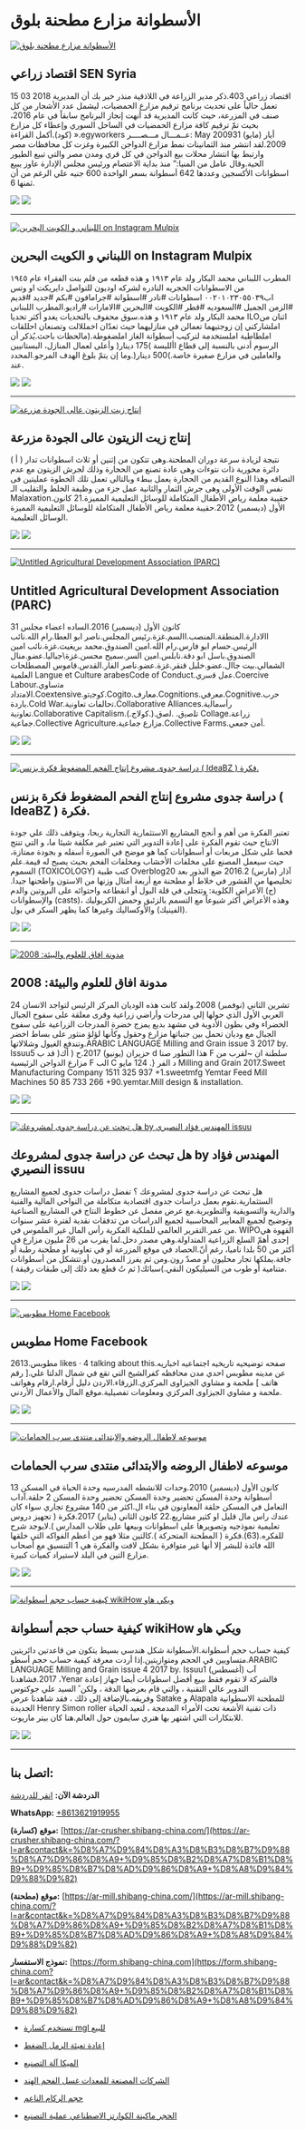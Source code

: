 # الأسطوانة مزارع مطحنة بلوق

<a href="https://swt.shibang-china.com/?l=ar&img&k=%D8%A7%D9%84%D8%A3%D8%B3%D8%B7%D9%88%D8%A7%D9%86%D8%A9+%D9%85%D8%B2%D8%A7%D8%B1%D8%B9+%D9%85%D8%B7%D8%AD%D9%86%D8%A9+%D8%A8%D9%84%D9%88%D9%82" target="_blank">![الأسطوانة مزارع مطحنة بلوق](http://static.shibang-china.com/all-800x300/254.jpg)</a>

## اقتصاد زراعي SEN Syria
15 03 2018 اقتصاد زراعي 403.ذكر مدير الزراعة في اللاذقية منذر خير بك أن المديرية تعمل حالياً على تحديث برنامج ترقيم مزارع الحمضيات، ليشمل عدد الأشجار من كل صنف في المزرعة، حيث كانت المديرية قد أنهت إنجاز البرنامج سابقاً في عام 2016، بحيث تمّ ترقيم كافة مزارع الحمضيات في الساحل السوري وإعطاء كل مزارع (كود).أكمل القراءة ».egyworkers عــمـــال مـــصــــر: May 200931 أيار (مايو) 2009.لقد انتشر منذ الثمانينات نمط مزارع الدواجن الكبيرة وغزت كل محافظات مصر وارتبط بها انتشار محلات بيع الدواجن في كل قري ومدن مصر والتي تبيع الطيور الحية.وقال عامل من المنيا:” منذ بداية الاعتصام ورئيس مجلس الإدارة عاوز يبيع اسطوانات الأكسجين وعددها 642 أسطوانة بسعر الواحدة 600 جنيه علي الرغم من أن ثمنها 6.


<a href="https://whatsapp.shibangsoft.com/WhatsApp.php" target="_blank" title="WhatsApp">![](http://static.shibang-china.com/icon/whatsapp.png)</a> <a href="https://swt.shibang-china.com/?l=ar&icon&k=%D8%A7%D9%84%D8%A3%D8%B3%D8%B7%D9%88%D8%A7%D9%86%D8%A9+%D9%85%D8%B2%D8%A7%D8%B1%D8%B9+%D9%85%D8%B7%D8%AD%D9%86%D8%A9+%D8%A8%D9%84%D9%88%D9%82" target="_blank">![](http://static.shibang-china.com/icon/chat-ar.png)</a>

---

<a href="https://swt.shibang-china.com/?l=ar&img&k=%D8%A7%D9%84%D8%A3%D8%B3%D8%B7%D9%88%D8%A7%D9%86%D8%A9+%D9%85%D8%B2%D8%A7%D8%B1%D8%B9+%D9%85%D8%B7%D8%AD%D9%86%D8%A9+%D8%A8%D9%84%D9%88%D9%82" target="_blank">![اللبناني و الكويت البحرين on Instagram Mulpix](http://static.shibang-china.com/all-800x300/1252.jpg)</a>

## اللبناني و الكويت البحرين on Instagram Mulpix
المطرب اللبناني محمد البكار ولد عام ١٩١٣ و هذه قطعه من فلم بنت الفقراء عام ١٩٤٥ من الاسطوانات الحجريه النادره لشركه اوديون للتواصل دايريكت او وتس اب٠٠٢٠١٠٢٣٠٥٥٠٣٩ اسطوانات #نادر #اسطوانة #جرامافون #بكم #جديد #قديم #الزمن الجميل #السعوديه #قطر #الكويت #البحرين #الامارات #راديو.المطرب اللبناني محمد البكار ولد عام ١٩١٣ و هذه.سوق محفوف بالتحديات يغدو أكثر تحديا ILOاثنان من املشاركني إن زوجتيهما تعمالن في منازليهما حيث تعدّان اخمللالت وتصنعان احللقات املطاطية املستخدمة لتركيب أسطوانة الغاز املضغوطة.(مالحظات باحث.يُذكر أن الرسوم أدنى بالنسبة إلى قطاع األلبسة )175 دينار( وأعلى لعمال المنازل، البستانيين والعاملين في مزارع صغيرة خاصة.)500 دينار(.وما إن يتمّ بلوغ الهدف المرجو.المحدد عند.


<a href="https://whatsapp.shibangsoft.com/WhatsApp.php" target="_blank" title="WhatsApp">![](http://static.shibang-china.com/icon/whatsapp.png)</a> <a href="https://swt.shibang-china.com/?l=ar&icon&k=%D8%A7%D9%84%D8%A3%D8%B3%D8%B7%D9%88%D8%A7%D9%86%D8%A9+%D9%85%D8%B2%D8%A7%D8%B1%D8%B9+%D9%85%D8%B7%D8%AD%D9%86%D8%A9+%D8%A8%D9%84%D9%88%D9%82" target="_blank">![](http://static.shibang-china.com/icon/chat-ar.png)</a>

---

<a href="https://swt.shibang-china.com/?l=ar&img&k=%D8%A7%D9%84%D8%A3%D8%B3%D8%B7%D9%88%D8%A7%D9%86%D8%A9+%D9%85%D8%B2%D8%A7%D8%B1%D8%B9+%D9%85%D8%B7%D8%AD%D9%86%D8%A9+%D8%A8%D9%84%D9%88%D9%82" target="_blank">![إنتاج زيت الزيتون عالى الجودة مزرعة](http://static.shibang-china.com/all-800x300/736.jpg)</a>

## إنتاج زيت الزيتون عالى الجودة مزرعة
( أ ) نتيجة لزيادة سرعة دوران المطحنة.وهى تتكون من إثنين أو ثلاث اسطوانات تدار دائرة محورية ذات نتوءات وهى عادة تصنع من الحجارة وذلك لجرش الزيتون مع عدم التصاقه وهذا النوع القديم من الحجارة يعمل ببطء وبالتالى تعمل تلك الخطوة عمليتين فى نفس الوقت الأولى وهى جرش الثمار والثانية عمل جزء من وظيفة الخلط والتقليب الـ Malaxation.حقيبة معلمة رياض الأطفال المتكاملة للوسائل التعليمية المميزة.21 كانون الأول (ديسمبر) 2012.حقيبة معلمة رياض الأطفال المتكاملة للوسائل التعليمية المميزة الوسائل التعليمية.


<a href="https://whatsapp.shibangsoft.com/WhatsApp.php" target="_blank" title="WhatsApp">![](http://static.shibang-china.com/icon/whatsapp.png)</a> <a href="https://swt.shibang-china.com/?l=ar&icon&k=%D8%A7%D9%84%D8%A3%D8%B3%D8%B7%D9%88%D8%A7%D9%86%D8%A9+%D9%85%D8%B2%D8%A7%D8%B1%D8%B9+%D9%85%D8%B7%D8%AD%D9%86%D8%A9+%D8%A8%D9%84%D9%88%D9%82" target="_blank">![](http://static.shibang-china.com/icon/chat-ar.png)</a>

---

<a href="https://swt.shibang-china.com/?l=ar&img&k=%D8%A7%D9%84%D8%A3%D8%B3%D8%B7%D9%88%D8%A7%D9%86%D8%A9+%D9%85%D8%B2%D8%A7%D8%B1%D8%B9+%D9%85%D8%B7%D8%AD%D9%86%D8%A9+%D8%A8%D9%84%D9%88%D9%82" target="_blank">![Untitled Agricultural Development Association (PARC)](http://static.shibang-china.com/all-800x300/184.jpg)</a>

## Untitled Agricultural Development Association (PARC)
31 كانون الأول (ديسمبر) 2016.الساده اعضاء مجلس االادارة.المنطقة.المنصب.االسم.غزة.رئيس المجلس.ناصر ابو العطا.رام الله.نائب الرئيس.حسام ابو فارس.رام الله.امين الصندوق.محمد بريغيث.غزة.نائب امين الصندوق.باسل ابو دقة.نابلس.امين السر.سميح محسن.غزة\جباليا.عضو.منال الشمالي.بيت جاال.عضو.خليل قنقر.غزة.عضو.ناصر الفار.القدس.قاموس المصطلحات العلمية Langue et Culture arabesCode of Conduct.ﻋﻣﻝ ﻗﺳري.Coercive Labour.ﻣﺗﺳﺎوي اﻻﻣﺗداد.Coextensive.ﻛوﺟﻳﺗو.Cogito.ﻣﻌﺎرف.Cognitions.ﻣﻌرﻓﻲ.Cognitive.ﺣرب ﺑﺎردة.Cold War.ﺗﺣﺎﻟﻔﺎت ﺗﻌﺎوﻧﻳﺔ.Collaborative Alliances.رأﺳﻣﺎﻟﻳﺔ ﺗﻌﺎوﻧﻳﺔ.Collaborative Capitalism.ﺗﻠﺻﻳق. .ﻟﺻق.(.ﻛوﻻج.) Collage.زراﻋﺔ ﺟﻣﺎﻋﻳﺔ.Collective Agriculture.ﻣزارع ﺟﻣﺎﻋﻳﺔ.Collective Farms.أﻣن ﺟﻣﻌﻲ.


<a href="https://whatsapp.shibangsoft.com/WhatsApp.php" target="_blank" title="WhatsApp">![](http://static.shibang-china.com/icon/whatsapp.png)</a> <a href="https://swt.shibang-china.com/?l=ar&icon&k=%D8%A7%D9%84%D8%A3%D8%B3%D8%B7%D9%88%D8%A7%D9%86%D8%A9+%D9%85%D8%B2%D8%A7%D8%B1%D8%B9+%D9%85%D8%B7%D8%AD%D9%86%D8%A9+%D8%A8%D9%84%D9%88%D9%82" target="_blank">![](http://static.shibang-china.com/icon/chat-ar.png)</a>

---

<a href="https://swt.shibang-china.com/?l=ar&img&k=%D8%A7%D9%84%D8%A3%D8%B3%D8%B7%D9%88%D8%A7%D9%86%D8%A9+%D9%85%D8%B2%D8%A7%D8%B1%D8%B9+%D9%85%D8%B7%D8%AD%D9%86%D8%A9+%D8%A8%D9%84%D9%88%D9%82" target="_blank">![دراسة جدوى مشروع إنتاج الفحم المضغوط فكرة بزنس ( IdeaBZ ) فكرة.](http://static.shibang-china.com/all-800x300/696.jpg)</a>

## دراسة جدوى مشروع إنتاج الفحم المضغوط فكرة بزنس ( IdeaBZ ) فكرة.
تعتبر الفكرة من أهم و أنجح المشاريع الاستثمارية التجارية ربحا، ويتوقف ذلك علي جودة الانتاج حيث تقوم الفكرة على إعادة التدوير التي تعتبر غير مكلفة شيئا ما، و التي تنتج فحما على شكل مربعات أو أسطوانات كما هو موضح في الصورة أسفله و بجودة ممتازة، حيث سيعمل المصنع على مخلفات الأخشاب ومخلفات الفحم بحيث يصبح له قيمة.علم السموم (TOXICOLOGY)  كتب طبية Overblog20 آذار (مارس) 2016.2 ضع البذور بعد تخليصها من القشور في خلاط أو مطحنة مع أربعة أمثال وزنها من الاستون واطحنها جيدا.(ج) الأعراض الكلوية: وتتجلى في قلة البول أو انقطاعه واحتوائه على البروتين والدم والإسطوانات (casts)، وهذه الأعراض أكثر شيوعاً مع التسمم بالزئبق وحمض الكربوليك (الفينيك) والأوكساليك وغيرها كما يظهر السكر في بول.


<a href="https://whatsapp.shibangsoft.com/WhatsApp.php" target="_blank" title="WhatsApp">![](http://static.shibang-china.com/icon/whatsapp.png)</a> <a href="https://swt.shibang-china.com/?l=ar&icon&k=%D8%A7%D9%84%D8%A3%D8%B3%D8%B7%D9%88%D8%A7%D9%86%D8%A9+%D9%85%D8%B2%D8%A7%D8%B1%D8%B9+%D9%85%D8%B7%D8%AD%D9%86%D8%A9+%D8%A8%D9%84%D9%88%D9%82" target="_blank">![](http://static.shibang-china.com/icon/chat-ar.png)</a>

---

<a href="https://swt.shibang-china.com/?l=ar&img&k=%D8%A7%D9%84%D8%A3%D8%B3%D8%B7%D9%88%D8%A7%D9%86%D8%A9+%D9%85%D8%B2%D8%A7%D8%B1%D8%B9+%D9%85%D8%B7%D8%AD%D9%86%D8%A9+%D8%A8%D9%84%D9%88%D9%82" target="_blank">![مدونة افاق للعلوم والبيئة: 2008](http://static.shibang-china.com/all-800x300/1039.jpg)</a>

## مدونة افاق للعلوم والبيئة: 2008
24 تشرين الثاني (نوفمبر) 2008.ولقد كانت هذه الوديان المركز الرئيس لتواجد الانسان العربي الأول الذي حولها إلي مدرجات وأراضي زراعية وقرى معلقة على سفوح الجبال الخضراء وفي بطون الأدوية في مشهد بديع يمزج خضرة المدرجات الزراعية على سفوح الجبال مع وديان تحمل بين جنباتها مزارع وحقول وكأنها لؤلؤ منثور على بساط اخضر وتندفع الغيول وشلالاتها.ARABIC LANGUAGE Milling and Grain issue 3 2017 by. Issuu5 حزيران (يونيو) 2017.ح ( أك( قد ب d هذا التطور صنا F سلطنة ان ~لقرب من مزارع الدواجن الرئيسية F الب C د الفر {. 124 ﻣﺎﻳﻮ Milling and Grain 2017.Sweet Manufacturing Company 1511 325 937 +1.sweetmfg Yemtar Feed Mill Machines 50 85 733 266 +90.yemtar.Mill design &amp; installation.


<a href="https://whatsapp.shibangsoft.com/WhatsApp.php" target="_blank" title="WhatsApp">![](http://static.shibang-china.com/icon/whatsapp.png)</a> <a href="https://swt.shibang-china.com/?l=ar&icon&k=%D8%A7%D9%84%D8%A3%D8%B3%D8%B7%D9%88%D8%A7%D9%86%D8%A9+%D9%85%D8%B2%D8%A7%D8%B1%D8%B9+%D9%85%D8%B7%D8%AD%D9%86%D8%A9+%D8%A8%D9%84%D9%88%D9%82" target="_blank">![](http://static.shibang-china.com/icon/chat-ar.png)</a>

---

<a href="https://swt.shibang-china.com/?l=ar&img&k=%D8%A7%D9%84%D8%A3%D8%B3%D8%B7%D9%88%D8%A7%D9%86%D8%A9+%D9%85%D8%B2%D8%A7%D8%B1%D8%B9+%D9%85%D8%B7%D8%AD%D9%86%D8%A9+%D8%A8%D9%84%D9%88%D9%82" target="_blank">![هل تبحث عن دراسة جدوى لمشروعك by المهندس فؤاد النصيري issuu](http://static.shibang-china.com/all-800x300/1319.jpg)</a>

## هل تبحث عن دراسة جدوى لمشروعك by المهندس فؤاد النصيري issuu
هل تبحث عن دراسة جدوى لمشروعك ؟ تفضل دراسات جدوى لجميع المشاريع الستثمارية.نقوم بعمل دراسات جدوى اقتصادية متكاملة من النواحي المالية والفنية والدارية والتسويقية والتطويرية.مع عرض مفصل عن خطوط النتاج في المشاريع الصناعية وتوضيح لجميع المعايير المحاسبية لجميع الدراسات من تدفقات نقدية لفترة عشر سنوات من عمر.التقرير العالمي للملكية الفكرية رأس المال غير الملموس في. WIPOالقهوة هي إحدى أهمّ السلع الزراعية المتداولة.وهي مصدر دخل.لما يقرب من 26 مليون مزارع في أكثر من 50 بلدا ناميا، رغم أنّ.الحصاد في موقع المزرعة أو في تعاونية أو مطحنة رطبة أو جافة.يملكها تجار محليون أو مصدّ رون.ومن ثم يفرز المصدرون أو.تتشكل من أسطوانات متنامية أو طوب من السيليكون النقي.)سبائك( ثم تُ قطع بعد ذلك إلى طبقات رقيقة ).


<a href="https://whatsapp.shibangsoft.com/WhatsApp.php" target="_blank" title="WhatsApp">![](http://static.shibang-china.com/icon/whatsapp.png)</a> <a href="https://swt.shibang-china.com/?l=ar&icon&k=%D8%A7%D9%84%D8%A3%D8%B3%D8%B7%D9%88%D8%A7%D9%86%D8%A9+%D9%85%D8%B2%D8%A7%D8%B1%D8%B9+%D9%85%D8%B7%D8%AD%D9%86%D8%A9+%D8%A8%D9%84%D9%88%D9%82" target="_blank">![](http://static.shibang-china.com/icon/chat-ar.png)</a>

---

<a href="https://swt.shibang-china.com/?l=ar&img&k=%D8%A7%D9%84%D8%A3%D8%B3%D8%B7%D9%88%D8%A7%D9%86%D8%A9+%D9%85%D8%B2%D8%A7%D8%B1%D8%B9+%D9%85%D8%B7%D8%AD%D9%86%D8%A9+%D8%A8%D9%84%D9%88%D9%82" target="_blank">![مطوبس Home Facebook](http://static.shibang-china.com/all-800x300/1279.jpg)</a>

## مطوبس Home Facebook
مطوبس.2613 likes · 4 talking about this.صفحه توضيحيه تاريخيه اجتماعيه اخباريه عن مدينه مطوبس احدي مدن محافظه كفرالشيخ التي تقع في شمال الدلتا علي.[ رقم هاتف ] ملحمة و مشاوي الجيزاوى المركزي.الزرقاء.الاردن دليل أرقام.ارقام وهواتف ملحمة و مشاوي الجيزاوى المركزي ومعلومات تفصيلية.موقع المال والأعمال الأردني.


<a href="https://whatsapp.shibangsoft.com/WhatsApp.php" target="_blank" title="WhatsApp">![](http://static.shibang-china.com/icon/whatsapp.png)</a> <a href="https://swt.shibang-china.com/?l=ar&icon&k=%D8%A7%D9%84%D8%A3%D8%B3%D8%B7%D9%88%D8%A7%D9%86%D8%A9+%D9%85%D8%B2%D8%A7%D8%B1%D8%B9+%D9%85%D8%B7%D8%AD%D9%86%D8%A9+%D8%A8%D9%84%D9%88%D9%82" target="_blank">![](http://static.shibang-china.com/icon/chat-ar.png)</a>

---

<a href="https://swt.shibang-china.com/?l=ar&img&k=%D8%A7%D9%84%D8%A3%D8%B3%D8%B7%D9%88%D8%A7%D9%86%D8%A9+%D9%85%D8%B2%D8%A7%D8%B1%D8%B9+%D9%85%D8%B7%D8%AD%D9%86%D8%A9+%D8%A8%D9%84%D9%88%D9%82" target="_blank">![موسوعه لاطفال الروضه والابتدائى منتدى سرب الحمامات](http://static.shibang-china.com/all-800x300/881.jpg)</a>

## موسوعه لاطفال الروضه والابتدائى منتدى سرب الحمامات
13 كانون الأول (ديسمبر) 2010.وحدات للانشطه المدرسيه وحدة الحياة في المسكن أسطوانة وحدة المسكن تحضير وحدة المسكن تحضير وحدة المسكن 2 حلقة.آداب التعامل في المسكن حلقة المعاونون في بناء ال.اكثر من 140 مشروع تجاري سواء كان عندك راس مال قليل او كثير مشاريع.22 كانون الثاني (يناير) 2017.فكرة ( تجهيز دروس تعليمية نموذجيه وتصويرها على اسطوانات وبيعها على طلاب المدارس ).لايوجد شرح للفكره.(63).فكرة ( المطحنة المتحركة ).كالتين مثلا فهو من أعظم الفواكه التي خلقها الله فائدة للبشر إلا أنها غير متوافرة بشكل لافت والفكرة هي 1 التنسيق مع أصحاب مزارع التين في البلد لاستيراد كميات كبيرة.


<a href="https://whatsapp.shibangsoft.com/WhatsApp.php" target="_blank" title="WhatsApp">![](http://static.shibang-china.com/icon/whatsapp.png)</a> <a href="https://swt.shibang-china.com/?l=ar&icon&k=%D8%A7%D9%84%D8%A3%D8%B3%D8%B7%D9%88%D8%A7%D9%86%D8%A9+%D9%85%D8%B2%D8%A7%D8%B1%D8%B9+%D9%85%D8%B7%D8%AD%D9%86%D8%A9+%D8%A8%D9%84%D9%88%D9%82" target="_blank">![](http://static.shibang-china.com/icon/chat-ar.png)</a>

---

<a href="https://swt.shibang-china.com/?l=ar&img&k=%D8%A7%D9%84%D8%A3%D8%B3%D8%B7%D9%88%D8%A7%D9%86%D8%A9+%D9%85%D8%B2%D8%A7%D8%B1%D8%B9+%D9%85%D8%B7%D8%AD%D9%86%D8%A9+%D8%A8%D9%84%D9%88%D9%82" target="_blank">![كيفية حساب حجم أسطوانة wikiHow ويكي هاو](http://static.shibang-china.com/all-800x300/756.jpg)</a>

## كيفية حساب حجم أسطوانة wikiHow ويكي هاو
كيفية حساب حجم أسطوانة.الأسطوانة شكل هندسي بسيط يتكون من قاعدتين دائريتين متساويين في الحجم ومتوازيتين.إذا أردت معرفة كيفية حساب حجم أسطو.ARABIC LANGUAGE Milling and Grain issue 4 2017 by. Issuu1 آب (أغسطس) 2017.ﻓﺸﺎﻫﺪﻧﺎ ،Yenar ﻓﺎﻟﺸﺮﻛﺔ ﻻ ﺗﻘﻮم ﻓﻘﻂ ﺑﺒﻴﻊ أﻓﻀﻞ اﺳﻄﻮاﻧﺎت أﻳﻀﺎ ﺟﻬﺎز إﻋﺎدة اﻟﺘﺪوﻳﺮ ﻋﺎﻟﻲ اﻟﺘﻘﻨﻴﺔ ، واﻟﺘﻲ ﻗﺎم ﺑﻌﺮﺿﻬﺎ اﻟﺪﻗﺔ ، وﻟﻜﻦ ً اﻟﺴﻴﺪ ﻋﻠﻲ ﺟﻮﻛﺘﻮس وﻓﺮﻳﻘﻪ.ﺑﺎﻹﺿﺎﻓﺔ إﻟﻰ ذﻟﻚ ، ﻓﻘﺪ ﺷﺎﻫﺪﻧﺎ ﻋﺮض Satake و Alapala ﻟﻠﻤﻄﺤﻨﺔ اﻻﺳﻄﻮاﻧﻴﺔ اﻟﺠﺪﻳﺪة Henry Simon roller ذات ﺗﻘﻨﻴﺔ اﻷﺷﻌﺔ ﺗﺤﺖ اﻷﻣﺮاء اﻟﻤﺪﻣﺠﺔ ، ﻟﺘﻌﻴﺪ اﻟﺤﻴﺎة ﻟﻼﺑﺘﻜﺎرات اﻟﺘﻲ اﺷﺘﻬﺮ ﺑﻬﺎ ﻫﻨﺮي ﺳﺎﻳﻤﻮن ﺣﻮل اﻟﻌﺎﻟﻢ.ﻫﻨﺎ ﻛﺎن ﺑﻴﺘﺮ ﻣﺎرﻳﻮت.


<a href="https://whatsapp.shibangsoft.com/WhatsApp.php" target="_blank" title="WhatsApp">![](http://static.shibang-china.com/icon/whatsapp.png)</a> <a href="https://swt.shibang-china.com/?l=ar&icon&k=%D8%A7%D9%84%D8%A3%D8%B3%D8%B7%D9%88%D8%A7%D9%86%D8%A9+%D9%85%D8%B2%D8%A7%D8%B1%D8%B9+%D9%85%D8%B7%D8%AD%D9%86%D8%A9+%D8%A8%D9%84%D9%88%D9%82" target="_blank">![](http://static.shibang-china.com/icon/chat-ar.png)</a>

---
## اتصل بنا:

**الدردشة الآن:** [انقر للدردشة](https://swt.shibang-china.com?l=ar&contact&k=%D8%A7%D9%84%D8%A3%D8%B3%D8%B7%D9%88%D8%A7%D9%86%D8%A9+%D9%85%D8%B2%D8%A7%D8%B1%D8%B9+%D9%85%D8%B7%D8%AD%D9%86%D8%A9+%D8%A8%D9%84%D9%88%D9%82)

**WhatsApp:**  [+8613621919955](https://whatsapp.shibangsoft.com/WhatsApp.php)

**موقع (كسارة):** [https://ar-crusher.shibang-china.com/](https://ar-crusher.shibang-china.com/?l=ar&contact&k=%D8%A7%D9%84%D8%A3%D8%B3%D8%B7%D9%88%D8%A7%D9%86%D8%A9+%D9%85%D8%B2%D8%A7%D8%B1%D8%B9+%D9%85%D8%B7%D8%AD%D9%86%D8%A9+%D8%A8%D9%84%D9%88%D9%82)

**موقع (مطحنة):** [https://ar-mill.shibang-china.com/](https://ar-mill.shibang-china.com/?l=ar&contact&k=%D8%A7%D9%84%D8%A3%D8%B3%D8%B7%D9%88%D8%A7%D9%86%D8%A9+%D9%85%D8%B2%D8%A7%D8%B1%D8%B9+%D9%85%D8%B7%D8%AD%D9%86%D8%A9+%D8%A8%D9%84%D9%88%D9%82)

**نموذج الاستفسار:** [https://form.shibang-china.com](https://form.shibang-china.com?l=ar&contact&k=%D8%A7%D9%84%D8%A3%D8%B3%D8%B7%D9%88%D8%A7%D9%86%D8%A9+%D9%85%D8%B2%D8%A7%D8%B1%D8%B9+%D9%85%D8%B7%D8%AD%D9%86%D8%A9+%D8%A8%D9%84%D9%88%D9%82)

* [تستخدم كسارة mgl للبيع](../28/%D8%AA%D8%B3%D8%AA%D8%AE%D8%AF%D9%85%20%D9%83%D8%B3%D8%A7%D8%B1%D8%A9%20mgl%20%D9%84%D9%84%D8%A8%D9%8A%D8%B9.md)

* [إعادة تعبئة الرمل الضغط](../27/%D8%A5%D8%B9%D8%A7%D8%AF%D8%A9%20%D8%AA%D8%B9%D8%A8%D8%A6%D8%A9%20%D8%A7%D9%84%D8%B1%D9%85%D9%84%20%D8%A7%D9%84%D8%B6%D8%BA%D8%B7.md)

* [الميكا آلة التصنيع](../30/%D8%A7%D9%84%D9%85%D9%8A%D9%83%D8%A7%20%D8%A2%D9%84%D8%A9%20%D8%A7%D9%84%D8%AA%D8%B5%D9%86%D9%8A%D8%B9.md)

* [الشركات المصنعة للمعدات غسل الفحم الهند](../29/%D8%A7%D9%84%D8%B4%D8%B1%D9%83%D8%A7%D8%AA%20%D8%A7%D9%84%D9%85%D8%B5%D9%86%D8%B9%D8%A9%20%D9%84%D9%84%D9%85%D8%B9%D8%AF%D8%A7%D8%AA%20%D8%BA%D8%B3%D9%84%20%D8%A7%D9%84%D9%81%D8%AD%D9%85%20%D8%A7%D9%84%D9%87%D9%86%D8%AF.md)

* [حجم الركام الناعم](../27/%D8%AD%D8%AC%D9%85%20%D8%A7%D9%84%D8%B1%D9%83%D8%A7%D9%85%20%D8%A7%D9%84%D9%86%D8%A7%D8%B9%D9%85.md)

* [الحجر ماكينة الكوارتز الاصطناعي عملية التصنيع](../28/%D8%A7%D9%84%D8%AD%D8%AC%D8%B1%20%D9%85%D8%A7%D9%83%D9%8A%D9%86%D8%A9%20%D8%A7%D9%84%D9%83%D9%88%D8%A7%D8%B1%D8%AA%D8%B2%20%D8%A7%D9%84%D8%A7%D8%B5%D8%B7%D9%86%D8%A7%D8%B9%D9%8A%20%D8%B9%D9%85%D9%84%D9%8A%D8%A9%20%D8%A7%D9%84%D8%AA%D8%B5%D9%86%D9%8A%D8%B9.md)